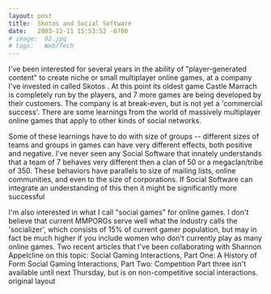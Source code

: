 ```yaml
---
layout: post
title:  Skotos and Social Software
date:   2003-12-11 15:53:52 -0700
# image:  02.jpg
# tags:   Web/Tech
---
```


I've been interested for several years in the ability of "player-generated content" to create niche or small multiplayer online games, at a company I've invested in called Skotos . At this point its oldest game Castle Marrach is completely run by the players, and 7 more games are being developed by their customers. The company is at break-even, but is not yet a 'commercial success'. There are some learnings from the world of massively multiplayer online games that apply to other kinds of social networks.

Some of these learnings have to do with size of groups -- different sizes of teams and groups in games can have very different effects, both positive and negative. I've never seen any Social Software that innately understands that a team of 7 behaves very different then a clan of 50 or a megaclan/tribe of 350. These behaviors have parallels to size of mailing lists, online communities, and even to the size of corporations. If Social Software can integrate an understanding of this then it might be significantly more successful

I'm also interested in what I call "social games" for online games. I don't believe that current MMPORGs serve well what the industry calls the 'socializer', which consists of 15% of current gamer population, but may in fact be much higher if you include women who don't currently play as many online games. Two recent articles that I've been collaborating with Shannon Appelcline on this topic:
Social Gaming Interactions, Part One: A History of Form
Social Gaming Interactions, Part Two: Competition
Part three isn't available until next Thursday, but is on non-competitive social interactions.
original layout
